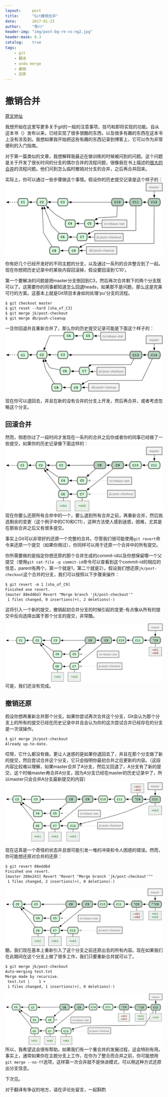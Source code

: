 ```yaml
---
layout:     post
title:      "Git撤销合并"
date:       2017-01-23
author:     "秀川"
header-img: "img/post-bg-re-vs-ng2.jpg"
header-mask: 0.3
catalog:    true
tags:
    - git
    - 翻译
    - undo merge
    - 撤销
    - 还原
---
```


# 撤销合并

[原文地址](https://git-scm.com/blog/2010/03/02/undoing-merges.html)


我想开始在这里写更多关于git的一般的注意事项，技巧和即将实现的功能。自从这本书（<Pro Git>）发布以来，已经实现了很多很酷的东西，以及很多有趣的东西在这本书上没有涉及到。我想如果我开始把这些有趣的东西记录到博客上，它可以作为非常便利的入门指南。

对于第一篇类似的文章，我想解释我最近在做训练的时候被问到的问题。这个问题是关于开发了很长时间的分支的偶尔合并的流程问题，很像我在书上描述的[很大的合并](https://progit.org/book/ch5-3.html#largemerging_workflows)的流程问题。他们问到怎么临时撤销对分支的合并，之后再合并回来。

实际上，你可以通过一些步骤做这个事情。假设你的历史提交记录是这个样子的：
![图1](/img/in-post/1701/image1.png)

你有好几个已经开发好的不同主题的分支，以及通过一系列的合并整合到了一起。现在你想把历史记录中的某些内容回滚掉，假设要回滚到‘C10’。

第一个要解决的问题是把master分支倒回到C3，然后再次合并剩下的两个分支既可以了。这需要你的同事都知道怎么回退heads，如果那不是问题，那么这是完美可行的方案。这基本上就是Git项目本身如何处理‘pu’分支的流程。

```
$ git checkout master
$ git reset --hard [sha_of_C3]
$ git merge jk/post-checkout
$ git merge db/push-cleanup

```

一旦你回退并且重新合并了，那么你的历史提交记录可能是下面这个样子的：
![图2](/img/in-post/1701/unmerge2.png)

现在你可以退回去，并且在新的没有合并的分支上开发，然后再合并，或者考虑忽略这个分支。

## 回滚合并

然而，倘若你过了一段时间才发现在一系列的合并之后你或者你的同事已经做了一些提交，如果你的历史记录像下面这样的：
![图3](/img/in-post/1701/unmerge3.png)
现在你要么还原所有合并中的一个，要么退到所有合并之前，再重新合并，然后挑选剩余的变更（这个例子中的C10和C11），这种方法使人感到迷惑，困难，尤其是在那些合并之后又有很多提交。

事实上Git可以非常好的还原一个完整的合并。尽管我们很可能使用`git revert`命令来还原一个提交（如果你用过），你同样可以用于还原一个合并中的所有提交。

你所需要做的是指定你想还原的那个合并生成的commit-id以及你想保留哪一个父提交（使用`git cat-file -p commit-id`命令可以查看到这个commit-id的相应的信息，parent有两个，第一个就是1，第二个就是2）。假设我们想还原`jk/post-checkout`这个合并的分支，我们可以按照以下步骤来操作：

```
$ git revert -m 1 [sha_of_C9]
Finished one revert.
[master 88edd6d] Revert "Merge branch 'jk/post-checkout'"
 1 files changed, 0 insertions(+), 2 deletions(-)
```
这将引入一个新的提交，撤销起初合并分支的时候引起的变更-有点像从所有的提交中反向选择出属于那个分支的提交，非常酷。

![图4](/img/in-post/1701/unmerge4.png)
可是，我们还没有完成。

## 撤销还原
假设你想再重新合并那个分支。如果你尝试再次合并这个分支，Git会认为那个分支上的所有的提交已经在历史记录中并且会认为你的这次尝试合并已经存在的分支是一次误操作。

```
$ git merge jk/post-checkout
Already up-to-date.
```

哎呀，它什么都没有做。更让人迷惑的是如果你退回去了，并且在那个分支做了新的提交，然后尝试合并这个分支，它只会指明你最初合并之后更新的内容。（这段内容比较难以理解，如果master合并了A分支，然后又回退了，A分支有了新的提交，这个时候master再合并A分支，因为A分支已经在master的历史记录中了，所以master只会合并A分支最新提交的内容）
![图5](/img/in-post/1701/unmerge5.png)

现在这真是一个奇怪的状态并且很可能引发一堆的冲突和令人困惑的错误。然而，你可能想还原对合并的还原：

```
$ git revert 88edd6d
Finished one revert.
[master 268e243] Revert "Revert "Merge branch 'jk/post-checkout'""
 1 files changed, 2 insertions(+), 0 deletions(-)
```

![图6](/img/in-post/1701/unmerge6.png)
酷，我们现在基本上重新引入了这个分支之前还原出去的所有内容。现在如果我们在此期间在这个分支上做了很多工作，我们只要重新合并就可以了。

```
$ git merge jk/post-checkout
Auto-merging test.txt
Merge made by recursive.
 test.txt |    1 +
 1 files changed, 1 insertions(+), 0 deletions(-)
```
![图7](/img/in-post/1701/unmerge7.png)
所以，我希望这会很有帮助。如果我们有一个重合并的发展过程，这会特别有用。事实上，通常如果你在主题分支上工作，在你为了整合而合并之前，你可能想用`git merge --no-ff`选项，这样第一次合并就不是快进模式，可以用这种方式还原出分支信息。

下次见。

对于翻译有争议的地方，请在评论处留言，一起斟酌
